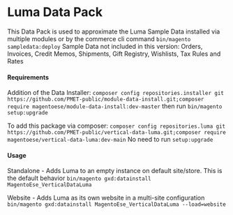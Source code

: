 # Luma Data Pack

This Data Pack is used to approximate the Luma Sample Data installed via multiple modules or by the commerce cli command `bin/magento sampledata:deploy`
Sample Data not included in this version: Orders, Invoices, Credit Memos, Shipments, Gift Registry, Wishlists, Tax Rules and Rates


#### Requirements
Addition of the Data Installer: `composer config repositories.installer git https://github.com/PMET-public/module-data-install.git;composer require magentoese/module-data-install:dev-master` then run `bin/magento setup:upgrade`

To add this package via composer: 
`composer config repositories.luma git https://github.com/PMET-public/vertical-data-luma.git;composer require magentoese/vertical-data-luma:dev-main` No need to run `setup:upgrade`

#### Usage
Standalone - Adds Luma to an empty instance on default site/store. This is the default behavior
`bin/magento gxd:datainstall MagentoEse_VerticalDataLuma`

Website - Adds Luma as its own website in a multi-site configuration
`bin/magento gxd:datainstall MagentoEse_VerticalDataLuma --load=website`
